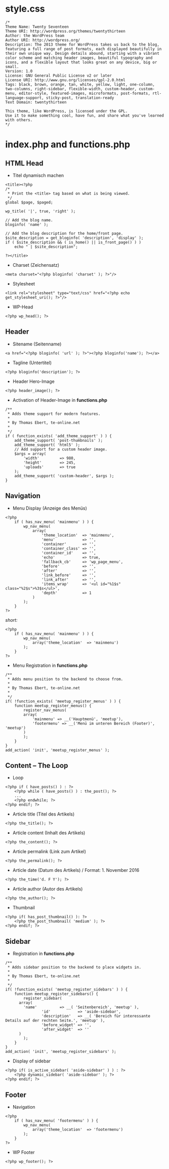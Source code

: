 # style.css
```
/*
Theme Name: Twenty Seventeen
Theme URI: http://wordpress.org/themes/twentythirteen
Author: the WordPress team
Author URI: http://wordpress.org/
Description: The 2013 theme for WordPress takes us back to the blog, featuring a full range of post formats, each displayed beautifully in their own unique way. Design details abound, starting with a vibrant color scheme and matching header images, beautiful typography and icons, and a flexible layout that looks great on any device, big or small.
Version: 1.0
License: GNU General Public License v2 or later
License URI: http://www.gnu.org/licenses/gpl-2.0.html
Tags: black, brown, orange, tan, white, yellow, light, one-column, two-columns, right-sidebar, flexible-width, custom-header, custom-menu, editor-style, featured-images, microformats, post-formats, rtl-language-support, sticky-post, translation-ready
Text Domain: twentythirteen

This theme, like WordPress, is licensed under the GPL.
Use it to make something cool, have fun, and share what you've learned with others.
*/
```

# index.php and functions.php
## HTML Head
* Titel dynamisch machen

```
<title><?php
/*
 * Print the <title> tag based on what is being viewed.
 */
global $page, $paged;

wp_title( '|', true, 'right' );

// Add the blog name.
bloginfo( 'name' );

// Add the blog description for the home/front page.
$site_description = get_bloginfo( 'description', 'display' );
if ( $site_description && ( is_home() || is_front_page() ) )
	echo " | $site_description";

?></title>
```
* Charset (Zeichensatz)

```
<meta charset="<?php bloginfo( 'charset' ); ?>"/>
```
* Stylesheet

```
<link rel="stylesheet" type="text/css" href="<?php echo get_stylesheet_uri(); ?>"/>
```

* WP-Head

```
<?php wp_head(); ?>
```

## Header
* Sitename (Seitenname)

```
<a href="<?php bloginfo( 'url' ); ?>"><?php bloginfo('name'); ?></a>
```

* Tagline (Untertitel)

```
<?php bloginfo('description'); ?>
```

* Header Hero-Image

```
<?php header_image(); ?>
```

* Activation of Header-Image in **functions.php**

```
/**
 * Adds theme support for modern features.
 *
 * By Thomas Ebert, te-online.net
 *
 */
if ( function_exists( 'add_theme_support' ) ) {
	add_theme_support( 'post-thumbnails' );
	add_theme_support( 'html5' );
	// Add support for a custom header image.
	$args = array(
		'width'         => 980,
		'height'        => 245,
		'uploads'       => true
	);
	add_theme_support( 'custom-header', $args );
}
```

## Navigation

* Menu Display (Anzeige des Menüs)

```
<?php
	if ( has_nav_menu( 'mainmenu' ) ) {
		wp_nav_menu(
			array(
				'theme_location'  => 'mainmenu',
				'menu'            => '',
				'container'       => '',
				'container_class' => '',
				'container_id'    => '',
				'echo'            => true,
				'fallback_cb'     => 'wp_page_menu',
				'before'          => '',
				'after'           => '',
				'link_before'     => '',
				'link_after'      => '',
				'items_wrap'      => '<ul id="%1$s" class="%2$s">%3$s</ul>',
				'depth'           => 1
			)
		);
	}
?>
```
*short:*

```
<?php
	if ( has_nav_menu( 'mainmenu' ) ) {
		wp_nav_menu(
			array('theme_location'  => 'mainmenu')
		);
	}
?>
```

* Menu Registration in **functions.php**

```
/**
 * Adds menu position to the backend to choose from.
 *
 * By Thomas Ebert, te-online.net
 *
 */
if( !function_exists( 'meetup_register_menus' ) ) {
	function meetup_register_menus() {
		register_nav_menus(
        array(
            'mainmenu' => __('Hauptmenü', 'meetup'),
            'footermenu' => __('Menü im unteren Bereich (Footer)', 'meetup')
        )
		);
	}
}
add_action( 'init', 'meetup_register_menus' );
```

## Content – The Loop
* Loop

```
<?php if ( have_posts() ) : ?>
	<?php while ( have_posts() ) : the_post(); ?>
	...
	<?php endwhile; ?>
<?php endif; ?>
```

* Article title (Titel des Artikels)

```
<?php the_title(); ?>
```

* Article content (Inhalt des Artikels)

```
<?php the_content(); ?>
```

* Article permalink (Link zum Artikel)

```
<?php the_permalink(); ?>
```

* Article date (Datum des Artikels) / Format: 1. November 2016

```
<?php the_time('d. F Y'); ?>
```

* Article author (Autor des Artikels)

```
<?php the_author(); ?>
```

* Thumbnail

```
<?php if( has_post_thumbnail() ): ?>
	<?php the_post_thumbnail( 'medium' ); ?>
<?php endif; ?>
```

## Sidebar
* Registration in **functions.php**

```
/**
 * Adds sidebar position to the backend to place widgets in.
 *
 * By Thomas Ebert, te-online.net
 *
 */
if( !function_exists( 'meetup_register_sidebars' ) ) {
	function meetup_register_sidebars() {
		register_sidebar(
      array(
       	'name'          => __( 'Seitenbereich', 'meetup' ),
				'id'            => 'aside-sidebar',
				'description'   => __( 'Bereich für interessante Details auf der rechten Seite.', 'meetup' ),
				'before_widget' => '',
				'after_widget'  => ''
      )
		);
	}
}
add_action( 'init', 'meetup_register_sidebars' );
```

* Display of sidebar

```
<?php if( is_active_sidebar( 'aside-sidebar' ) ) : ?>
	<?php dynamic_sidebar( 'aside-sidebar' ); ?>
<?php endif; ?>
```

## Footer
* Navigation

```
<?php
	if ( has_nav_menu( 'footermenu' ) ) {
		wp_nav_menu(
			array('theme_location'  => 'footermenu')
		);
	}
?>
```

* WP Footer

```
<?php wp_footer(); ?>
```